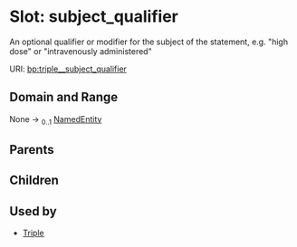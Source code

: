 
# Slot: subject_qualifier


An optional qualifier or modifier for the subject of the statement, e.g. "high dose" or "intravenously administered"

URI: [bp:triple__subject_qualifier](http://w3id.org/ontogpt/biotic-interaction-templatetriple__subject_qualifier)


## Domain and Range

None &#8594;  <sub>0..1</sub> [NamedEntity](NamedEntity.md)

## Parents


## Children


## Used by

 * [Triple](Triple.md)

